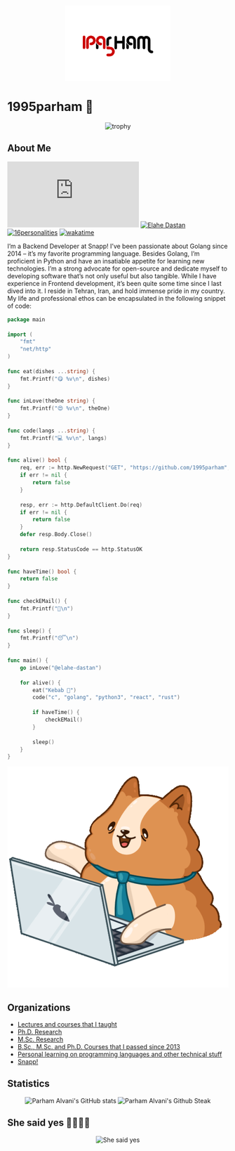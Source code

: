 <p align="center">
  <img src="https://github.com/1995parham/1995parham/raw/main/logo-lg.png"></img>
</p>

# 1995parham 🐼

<p align="center">
  <img alt="trophy" src="https://github-profile-trophy.vercel.app/?username=1995parham&theme=onedark&title=MultiLanguage,Commits,PullRequest,Issues,Starts,Followers,Experience" alt="Trophy" />
</p>

## About Me

[![GitHub release (latest by date)](https://img.shields.io/github/v/release/1995parham/1995parham.pdf?label=Resume&logo=github&style=for-the-badge)](https://github.com/1995parham/1995parham.pdf/releases/latest)
[![Elahe Dastan](https://img.shields.io/badge/-elahe.dstn-black?style=for-the-badge&label=%F0%9F%A7%A1)](https://github.com/elahe-dastan)
[![16personalities](https://img.shields.io/badge/16personalities-ISTJT-orange?style=for-the-badge)](https://www.16personalities.com/profiles/da292f9304d9e)
[![wakatime](https://wakatime.com/badge/user/db2930d0-3bf8-4f88-b64d-cfb67c21c2b6.svg?style=for-the-badge)](https://wakatime.com/@db2930d0-3bf8-4f88-b64d-cfb67c21c2b6)

I’m a Backend Developer at Snapp! I’ve been passionate about Golang since 2014 – it’s my favorite programming language. Besides Golang, I’m proficient in Python and have an insatiable appetite for learning new technologies. I’m a strong advocate for open-source and dedicate myself to developing software that’s not only useful but also tangible. While I have experience in Frontend development, it’s been quite some time since I last dived into it. I reside in Tehran, Iran, and hold immense pride in my country. My life and professional ethos can be encapsulated in the following snippet of code:

```go
package main

import (
	"fmt"
	"net/http"
)

func eat(dishes ...string) {
	fmt.Printf("😋 %v\n", dishes)
}

func inLove(theOne string) {
	fmt.Printf("😍 %v\n", theOne)
}

func code(langs ...string) {
	fmt.Printf("💻 %v\n", langs)
}

func alive() bool {
	req, err := http.NewRequest("GET", "https://github.com/1995parham", nil)
	if err != nil {
		return false
	}

	resp, err := http.DefaultClient.Do(req)
	if err != nil {
		return false
	}
	defer resp.Body.Close()

	return resp.StatusCode == http.StatusOK
}

func haveTime() bool {
	return false
}

func checkEMail() {
	fmt.Printf("📧\n")
}

func sleep() {
	fmt.Printf("😴\n")
}

func main() {
	go inLove("@elahe-dastan")

	for alive() {
		eat("Kebab 🍢")
		code("c", "golang", "python3", "react", "rust")

		if haveTime() {
			checkEMail()
		}

		sleep()
	}
}

```

<p align="center">
  <img src="https://github.com/1995parham/1995parham/blob/main/bernard.gif?raw=true" alt="Bernard" />
</p>

## Organizations

- [Lectures and courses that I taught](https://github.com/1995parham-teaching/)
- [Ph.D. Research](https://github.com/citado/)
- [M.Sc. Research](https://github.com/reinnet/)
- [B.Sc., M.Sc. and Ph.D. Courses that I passed since 2013](https://github.com/9231058)
- [Personal learning on programming languages and other technical stuff](https://github.com/1995parham-learning)
- [Snapp!](https://github.com/snapp-incubator/)

## Statistics

<p align="center">
  <img src="https://github-readme-stats.vercel.app/api?username=1995parham&show_icons=true&theme=monokai" alt="Parham Alvani's GitHub stats" />
  <img src="https://streak-stats.demolab.com/?user=1995parham&theme=monokai" alt="Parham Alvani's Github Steak" /><br>
</p>

## She said yes 🚀🥰🧡😍

<p align="center">
  <img src="" alt="She said yes" />
</p>
